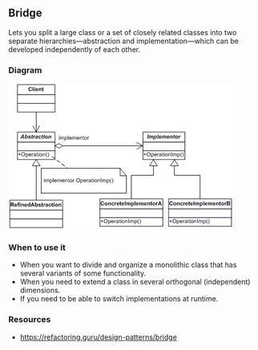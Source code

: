 ## Bridge

Lets you split a large class or a set of closely related classes into two separate hierarchies—abstraction and implementation—which can be developed independently of each other.

### Diagram
![image info](./Bridge_UML.gif)

### When to use it
* When you want to divide and organize a monolithic class that has several variants of some functionality.
* When you need to extend a class in several orthogonal (independent) dimensions.
* If you need to be able to switch implementations at runtime.

### Resources
* https://refactoring.guru/design-patterns/bridge
